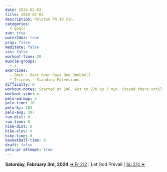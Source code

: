 ```yaml
---
date: 2024-02-03
title: 2024-02-03
description: Peloton PR 10 min.
categories:
  - goals
sun: true
water24oz: true
pray: false
meditate: false
sss: false
workout-time: 20
muscle-groups:
  - x
exercises:
  - Back - Bent Over Rows One Dumbbell
  - Triceps - Standing Extensions
difficulty: 0
workout-notes: Started at 240. Got to 270 by 3 min. Stayed there until 6:40 and pushed to 300 at 100pct until I got 300 at 9 min. Stayed there till 307
workout-vibe: x
pelo-warmup: 5
pelo-time: 10
pelo-kj: 184
pelo-avg: 307
run-dist: 0
run-time: 0
hike-dist: 0
hike-elev: 0
hike-time: 0
basketball-time: 0
draft: false
pelo-pr-attempt: true
---
```

**Saturday, February 3rd, 2024**
[⏪ Fr 2/2](goals/2024-02-02) | Let God Prevail | [Su 2/4 ⏩](goals/2024-02-04)


